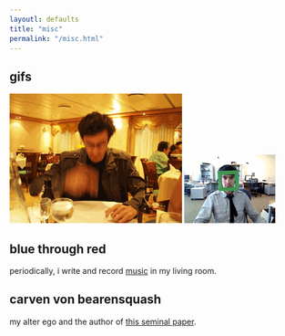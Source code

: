 ```yaml
---
layoutl: defaults
title: "misc"
permalink: "/misc.html"
---
```


## gifs
![](/assets/images/bestdrink.gif) ![](/assets/images/fast.gif)

## blue through red
periodically, i write and record [music](https://bluethroughred.bandcamp.com/) in my living room.

## carven von bearensquash
my alter ego and the author of [this seminal paper](/assets/papers/paper_gestalt.pdf).

